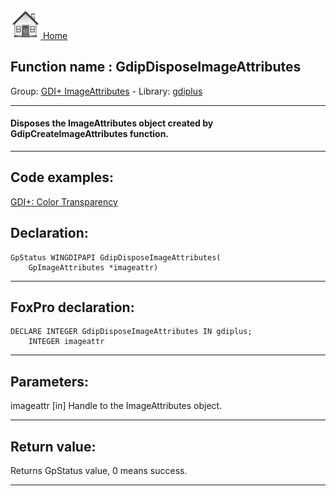 [<img src="../../images/home.png"> Home ](https://github.com/VFPX/Win32API)  

## Function name : GdipDisposeImageAttributes
Group: [GDI+ ImageAttributes](../../functions_group.md#GDIplus_ImageAttributes)  -  Library: [gdiplus](../../libraries.md#gdiplus)  
***  


#### Disposes the ImageAttributes object created by GdipCreateImageAttributes function.
***  


## Code examples:
[GDI+: Color Transparency](../../samples/sample_549.md)  

## Declaration:
```foxpro  
GpStatus WINGDIPAPI GdipDisposeImageAttributes(
	GpImageAttributes *imageattr)  
```  
***  


## FoxPro declaration:
```foxpro  
DECLARE INTEGER GdipDisposeImageAttributes IN gdiplus;
	INTEGER imageattr  
```  
***  


## Parameters:
imageattr
[in] Handle to the ImageAttributes object.  
***  


## Return value:
Returns GpStatus value, 0 means success.  
***  

